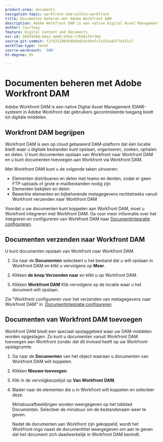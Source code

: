 ```yaml
---
product-area: documents
navigation-topic: workfront-dam-within-workfront
title: Documenten beheren met Adobe Workfront DAM
description: Adobe Workfront DAM is een native Digital Asset Management (DAM)-systeem in Adobe Workfront dat gebruikers gecontroleerde toegang biedt tot digitale middelen.
author: Courtney
feature: Digital Content and Documents
exl-id: 50d5939d-64a2-4e8d-b5bd-c7b981fbf36d
source-git-commit: f2f825280204b56d2dc85efc7a315a4377e551c7
workflow-type: tm+mt
source-wordcount: '380'
ht-degree: 0%

---
```


# Documenten beheren met Adobe Workfront DAM

Adobe Workfront DAM is een native Digital Asset Management (DAM)-systeem in Adobe Workfront dat gebruikers gecontroleerde toegang biedt tot digitale middelen.

## Workfront DAM begrijpen

Workfront DAM is een op cloud gebaseerd DAM-platform dat één locatie biedt waar u digitale bestanden kunt opslaan, organiseren, zoeken, ophalen en delen. U kunt documenten opslaan van Workfront naar Workfront DAM en u kunt documenten toevoegen aan Workfront via Workfront DAM.

Met Workfront DAM kunt u de volgende taken uitvoeren:

* Elementen distribueren en delen met teams en derden, zodat er geen FTP-uploads of grote e-mailbestanden nodig zijn
* Elementen bekijken en delen
* Bewerkte elementen en bijbehorende metagegevens rechtstreeks vanuit Workfront verzenden naar Workfront DAM 

Voordat u uw documenten kunt koppelen aan Workfront DAM, moet u Workfront integreren met Workfront DAM. Ga voor meer informatie over het integreren en configureren van Workfront DAM naar [Documentintegratie configureren](../../administration-and-setup/configure-integrations/configure-document-integrations.md).

## Documenten verzenden naar Workfront DAM

U kunt documenten opslaan van Workfront naar Workfront DAM.

1. Ga naar de **Documenten** selecteert u het bestand dat u wilt opslaan in Workfront DAM en klikt u vervolgens op **Meer**.

1. Klikken **de knop Verzenden naar** en klikt u op Workfront DAM.

1. Klikken **Workfront DAM** Klik vervolgens op de locatie waar u het document wilt opslaan.

Zie &quot;Workfront configureren voor het verzenden van metagegevens naar Workfront DAM&quot; in  [Documentintegratie configureren](../../administration-and-setup/configure-integrations/configure-document-integrations.md).

## Documenten van Workfront DAM toevoegen

Workfront DAM biedt een speciaal opslaggebied waar uw DAM-middelen worden opgeslagen. Zo kunt u documenten vanuit Workfront DAM toevoegen aan Workfront zonder dat dit invloed heeft op uw Workfront-opslagruimte. 

1. Ga naar de **Documenten** van het object waaraan u documenten van Workfront DAM wilt koppelen.
1. Klikken **Nieuwe toevoegen**.

1. Klik in de vervolgkeuzelijst op **Van Workfront DAM**.
1. Blader naar de elementen die u in Workfront wilt koppelen en selecteer deze.

   Miniatuurafbeeldingen worden weergegeven op het tabblad Documenten. Selecteer de miniatuur om de bestandsnaam weer te geven. 

   Nadat de documenten aan Workfront zijn gekoppeld, wordt het Workfront-logo naast de documenttitel weergegeven om aan te geven dat het document zich daadwerkelijk in Workfront DAM bevindt.
